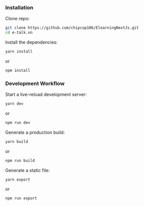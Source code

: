 ### Installation

Clone repo:

```sh
git clone https://github.com/chipcop106/ElearningNextJs.git
cd e-talk.vn
```

Install the dependencies:

```sh
yarn install
```

or

```sh
npm install
```

### Development Workflow

Start a live-reload development server:

```sh
yarn dev
```

or

```sh
npm run dev
```

Generate a production build:

```sh
yarn build
```

or

```sh
npm run build
```

Generate a static file:

```sh
yarn export
```

or

```shell script
npm run export
```
